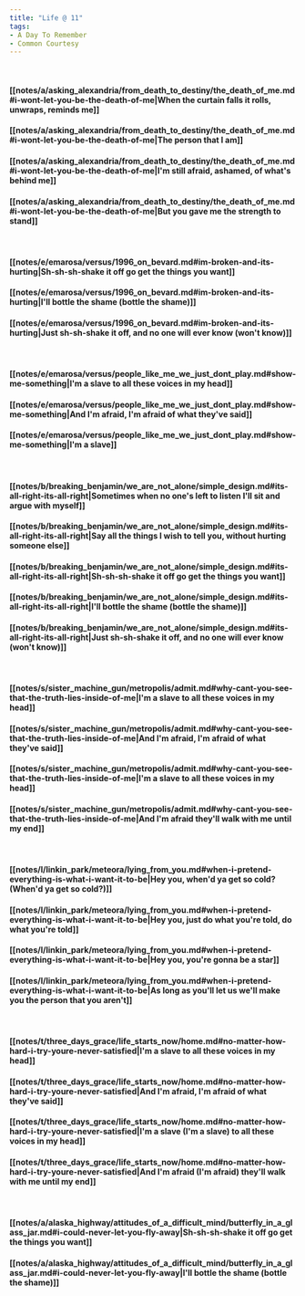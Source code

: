```yaml
---
title: "Life @ 11"
tags:
- A Day To Remember
- Common Courtesy
---
```

&nbsp;
#### [[notes/a/asking_alexandria/from_death_to_destiny/the_death_of_me.md#i-wont-let-you-be-the-death-of-me|When the curtain falls it rolls, unwraps, reminds me]]
#### [[notes/a/asking_alexandria/from_death_to_destiny/the_death_of_me.md#i-wont-let-you-be-the-death-of-me|The person that I am]]
#### [[notes/a/asking_alexandria/from_death_to_destiny/the_death_of_me.md#i-wont-let-you-be-the-death-of-me|I'm still afraid, ashamed, of what's behind me]]
#### [[notes/a/asking_alexandria/from_death_to_destiny/the_death_of_me.md#i-wont-let-you-be-the-death-of-me|But you gave me the strength to stand]]
&nbsp;
#### [[notes/e/emarosa/versus/1996_on_bevard.md#im-broken-and-its-hurting|Sh-sh-sh-shake it off go get the things you want]]
#### [[notes/e/emarosa/versus/1996_on_bevard.md#im-broken-and-its-hurting|I'll bottle the shame (bottle the shame)]]
#### [[notes/e/emarosa/versus/1996_on_bevard.md#im-broken-and-its-hurting|Just sh-sh-shake it off, and no one will ever know (won't know)]]
&nbsp;
#### [[notes/e/emarosa/versus/people_like_me_we_just_dont_play.md#show-me-something|I'm a slave to all these voices in my head]]
#### [[notes/e/emarosa/versus/people_like_me_we_just_dont_play.md#show-me-something|And I'm afraid, I'm afraid of what they've said]]
#### [[notes/e/emarosa/versus/people_like_me_we_just_dont_play.md#show-me-something|I'm a slave]]
&nbsp;
#### [[notes/b/breaking_benjamin/we_are_not_alone/simple_design.md#its-all-right-its-all-right|Sometimes when no one's left to listen I'll sit and argue with myself]]
#### [[notes/b/breaking_benjamin/we_are_not_alone/simple_design.md#its-all-right-its-all-right|Say all the things I wish to tell you, without hurting someone else]]
#### [[notes/b/breaking_benjamin/we_are_not_alone/simple_design.md#its-all-right-its-all-right|Sh-sh-sh-shake it off go get the things you want]]
#### [[notes/b/breaking_benjamin/we_are_not_alone/simple_design.md#its-all-right-its-all-right|I'll bottle the shame (bottle the shame)]]
#### [[notes/b/breaking_benjamin/we_are_not_alone/simple_design.md#its-all-right-its-all-right|Just sh-sh-shake it off, and no one will ever know (won't know)]]
&nbsp;
#### [[notes/s/sister_machine_gun/metropolis/admit.md#why-cant-you-see-that-the-truth-lies-inside-of-me|I'm a slave to all these voices in my head]]
#### [[notes/s/sister_machine_gun/metropolis/admit.md#why-cant-you-see-that-the-truth-lies-inside-of-me|And I'm afraid, I'm afraid of what they've said]]
#### [[notes/s/sister_machine_gun/metropolis/admit.md#why-cant-you-see-that-the-truth-lies-inside-of-me|I'm a slave to all these voices in my head]]
#### [[notes/s/sister_machine_gun/metropolis/admit.md#why-cant-you-see-that-the-truth-lies-inside-of-me|And I'm afraid they'll walk with me until my end]]
&nbsp;
#### [[notes/l/linkin_park/meteora/lying_from_you.md#when-i-pretend-everything-is-what-i-want-it-to-be|Hey you, when'd ya get so cold? (When'd ya get so cold?)]]
#### [[notes/l/linkin_park/meteora/lying_from_you.md#when-i-pretend-everything-is-what-i-want-it-to-be|Hey you, just do what you're told, do what you're told]]
#### [[notes/l/linkin_park/meteora/lying_from_you.md#when-i-pretend-everything-is-what-i-want-it-to-be|Hey you, you're gonna be a star]]
#### [[notes/l/linkin_park/meteora/lying_from_you.md#when-i-pretend-everything-is-what-i-want-it-to-be|As long as you'll let us we'll make you the person that you aren't]]
&nbsp;
#### [[notes/t/three_days_grace/life_starts_now/home.md#no-matter-how-hard-i-try-youre-never-satisfied|I'm a slave to all these voices in my head]]
#### [[notes/t/three_days_grace/life_starts_now/home.md#no-matter-how-hard-i-try-youre-never-satisfied|And I'm afraid, I'm afraid of what they've said]]
#### [[notes/t/three_days_grace/life_starts_now/home.md#no-matter-how-hard-i-try-youre-never-satisfied|I'm a slave (I'm a slave) to all these voices in my head]]
#### [[notes/t/three_days_grace/life_starts_now/home.md#no-matter-how-hard-i-try-youre-never-satisfied|And I'm afraid (I'm afraid) they'll walk with me until my end]]
&nbsp;
#### [[notes/a/alaska_highway/attitudes_of_a_difficult_mind/butterfly_in_a_glass_jar.md#i-could-never-let-you-fly-away|Sh-sh-sh-shake it off go get the things you want]]
#### [[notes/a/alaska_highway/attitudes_of_a_difficult_mind/butterfly_in_a_glass_jar.md#i-could-never-let-you-fly-away|I'll bottle the shame (bottle the shame)]]
